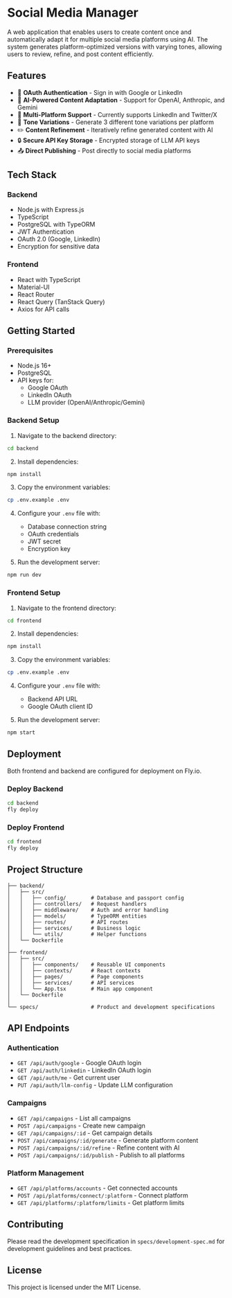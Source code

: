 # Social Media Manager

A web application that enables users to create content once and automatically adapt it for multiple social media platforms using AI. The system generates platform-optimized versions with varying tones, allowing users to review, refine, and post content efficiently.

## Features

- 🔐 **OAuth Authentication** - Sign in with Google or LinkedIn
- 🤖 **AI-Powered Content Adaptation** - Support for OpenAI, Anthropic, and Gemini
- 📱 **Multi-Platform Support** - Currently supports LinkedIn and Twitter/X
- 🎨 **Tone Variations** - Generate 3 different tone variations per platform
- ✏️ **Content Refinement** - Iteratively refine generated content with AI
- 🔒 **Secure API Key Storage** - Encrypted storage of LLM API keys
- 📤 **Direct Publishing** - Post directly to social media platforms

## Tech Stack

### Backend
- Node.js with Express.js
- TypeScript
- PostgreSQL with TypeORM
- JWT Authentication
- OAuth 2.0 (Google, LinkedIn)
- Encryption for sensitive data

### Frontend
- React with TypeScript
- Material-UI
- React Router
- React Query (TanStack Query)
- Axios for API calls

## Getting Started

### Prerequisites
- Node.js 16+
- PostgreSQL
- API keys for:
  - Google OAuth
  - LinkedIn OAuth
  - LLM provider (OpenAI/Anthropic/Gemini)

### Backend Setup

1. Navigate to the backend directory:
```bash
cd backend
```

2. Install dependencies:
```bash
npm install
```

3. Copy the environment variables:
```bash
cp .env.example .env
```

4. Configure your `.env` file with:
   - Database connection string
   - OAuth credentials
   - JWT secret
   - Encryption key

5. Run the development server:
```bash
npm run dev
```

### Frontend Setup

1. Navigate to the frontend directory:
```bash
cd frontend
```

2. Install dependencies:
```bash
npm install
```

3. Copy the environment variables:
```bash
cp .env.example .env
```

4. Configure your `.env` file with:
   - Backend API URL
   - Google OAuth client ID

5. Run the development server:
```bash
npm start
```

## Deployment

Both frontend and backend are configured for deployment on Fly.io.

### Deploy Backend
```bash
cd backend
fly deploy
```

### Deploy Frontend
```bash
cd frontend
fly deploy
```

## Project Structure

```
├── backend/
│   ├── src/
│   │   ├── config/        # Database and passport config
│   │   ├── controllers/   # Request handlers
│   │   ├── middleware/    # Auth and error handling
│   │   ├── models/        # TypeORM entities
│   │   ├── routes/        # API routes
│   │   ├── services/      # Business logic
│   │   └── utils/         # Helper functions
│   └── Dockerfile
│
├── frontend/
│   ├── src/
│   │   ├── components/    # Reusable UI components
│   │   ├── contexts/      # React contexts
│   │   ├── pages/         # Page components
│   │   ├── services/      # API services
│   │   └── App.tsx        # Main app component
│   └── Dockerfile
│
└── specs/                 # Product and development specifications
```

## API Endpoints

### Authentication
- `GET /api/auth/google` - Google OAuth login
- `GET /api/auth/linkedin` - LinkedIn OAuth login
- `GET /api/auth/me` - Get current user
- `PUT /api/auth/llm-config` - Update LLM configuration

### Campaigns
- `GET /api/campaigns` - List all campaigns
- `POST /api/campaigns` - Create new campaign
- `GET /api/campaigns/:id` - Get campaign details
- `POST /api/campaigns/:id/generate` - Generate platform content
- `POST /api/campaigns/:id/refine` - Refine content with AI
- `POST /api/campaigns/:id/publish` - Publish to all platforms

### Platform Management
- `GET /api/platforms/accounts` - Get connected accounts
- `POST /api/platforms/connect/:platform` - Connect platform
- `GET /api/platforms/:platform/limits` - Get platform limits

## Contributing

Please read the development specification in `specs/development-spec.md` for development guidelines and best practices.

## License

This project is licensed under the MIT License.
